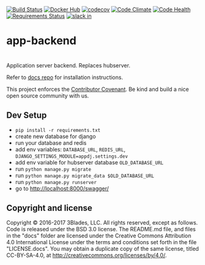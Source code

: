 [![Build Status](https://travis-ci.org/3Blades/app-backend.svg?branch=master)](https://travis-ci.org/3Blades/app-backend)
[![Docker Hub](https://img.shields.io/badge/docker-ready-blue.svg)](https://hub.docker.com/r/3blades/app-backend/)
[![codecov](https://codecov.io/gh/3Blades/app-backend/branch/master/graph/badge.svg)](https://codecov.io/gh/3Blades/app-backend)
[![Code Climate](https://codeclimate.com/github/3Blades/app-backend/badges/gpa.svg)](https://codeclimate.com/github/3Blades/app-backend)
[![Code Health](https://landscape.io/github/3Blades/app-backend/master/landscape.svg?style=flat)](https://landscape.io/github/3Blades/app-backend/master)
[![Requirements Status](https://requires.io/github/3Blades/app-backend/requirements.svg?branch=master)](https://requires.io/github/3Blades/app-backend/requirements/?branch=master)
[![slack in](https://slackin-pypmyuhqds.now.sh/badge.svg)](https://slackin-pypmyuhqds.now.sh/)

# app-backend
#

Application server backend. Replaces hubserver.

Refer to [docs repo](https://github.com/3blades/docs) for installation instructions.

This project enforces the [Contributor Covenant](./CODE_OF_CONDUCT.md). Be kind
and build a nice open source community with us.

## Dev Setup

- `pip install -r requirements.txt`
- create new database for django
- run your database and redis
- add env variables: `DATABASE_URL`, `REDIS_URL`, `DJANGO_SETTINGS_MODULE=appdj.settings.dev`
- add env variable for hubserver database `OLD_DATABASE_URL`
- run `python manage.py migrate`
- run `python manage.py migrate_data $OLD_DATABASE_URL`
- run `python manage.py runserver`
- go to [http://localhost:8000/swagger/](http://localhost:8000/swagger/)


## Copyright and license

Copyright © 2016-2017 3Blades, LLC. All rights reserved, except as follows. Code
is released under the BSD 3.0 license. The README.md file, and files in the
"docs" folder are licensed under the Creative Commons Attribution 4.0
International License under the terms and conditions set forth in the file
"LICENSE.docs". You may obtain a duplicate copy of the same license, titled
CC-BY-SA-4.0, at http://creativecommons.org/licenses/by/4.0/.
